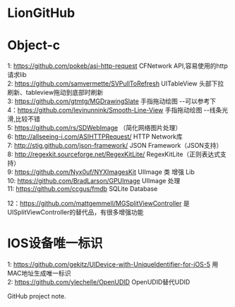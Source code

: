 LionGitHub
==========

Object-c
==========
1: https://github.com/pokeb/asi-http-request CFNetwork API,容易使用的http请求lib    
2: https://github.com/samvermette/SVPullToRefresh UITableView 头部下拉刷新、tableview拖动到底部时刷新    
3: https://github.com/gtmtg/MGDrawingSlate          手指拖动绘图 --可以参考下    
4：https://github.com/levinunnink/Smooth-Line-View  手指拖动绘图 --线条光滑,比较不错    
5: https://github.com/rs/SDWebImage （简化网络图片处理）    
6: http://allseeing-i.com/ASIHTTPRequest/ HTTP Network库    
7: http://stig.github.com/json-framework/ JSON Framework（JSON支持）    
8: http://regexkit.sourceforge.net/RegexKitLite/  RegexKitLite（正则表达式支持）  
9: https://github.com/Nyx0uf/NYXImagesKit       UIImage 类 增强 Lib     
10: https://github.com/BradLarson/GPUImage      UIImage 处理      
11: https://github.com/ccgus/fmdb      SQLite Database      
      
12：https://github.com/mattgemmell/MGSplitViewController  是UISplitViewController的替代品，有很多增强功能      

IOS设备唯一标识
==========
1: https://github.com/gekitz/UIDevice-with-UniqueIdentifier-for-iOS-5   用MAC地址生成唯一标识         
2: https://github.com/ylechelle/OpenUDID   OpenUDID替代UDID     
   
   
   
   
   
   
GitHub project note.